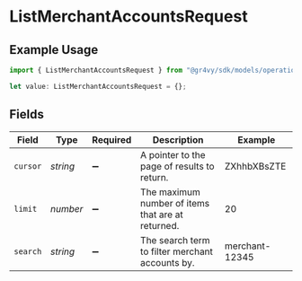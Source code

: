 # ListMerchantAccountsRequest

## Example Usage

```typescript
import { ListMerchantAccountsRequest } from "@gr4vy/sdk/models/operations";

let value: ListMerchantAccountsRequest = {};
```

## Fields

| Field                                             | Type                                              | Required                                          | Description                                       | Example                                           |
| ------------------------------------------------- | ------------------------------------------------- | ------------------------------------------------- | ------------------------------------------------- | ------------------------------------------------- |
| `cursor`                                          | *string*                                          | :heavy_minus_sign:                                | A pointer to the page of results to return.       | ZXhhbXBsZTE                                       |
| `limit`                                           | *number*                                          | :heavy_minus_sign:                                | The maximum number of items that are at returned. | 20                                                |
| `search`                                          | *string*                                          | :heavy_minus_sign:                                | The search term to filter merchant accounts by.   | merchant-12345                                    |